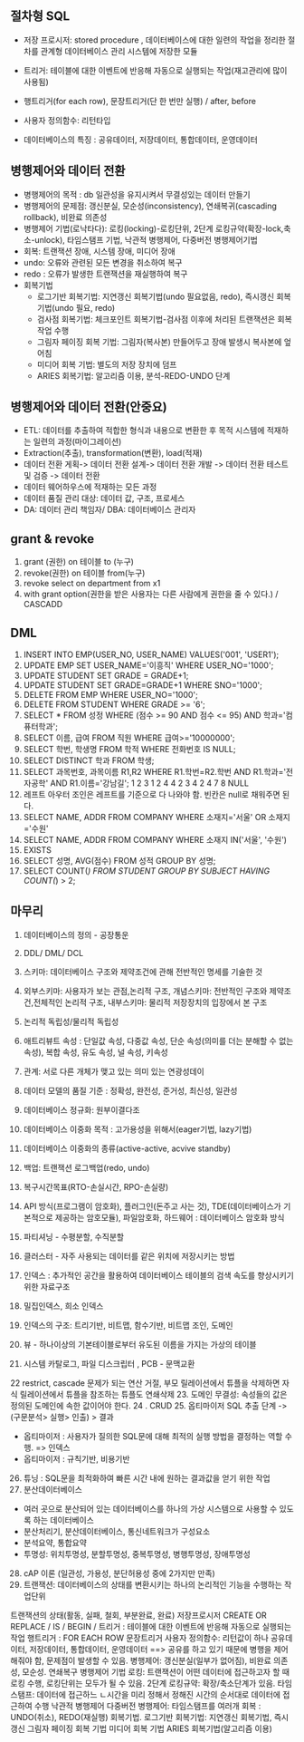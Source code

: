 ## 절차형 SQL
- 저장 프로시저: stored procedure , 데이터베이스에 대한 일련의 작업을 정리한 절차를 관계형 데이터베이스 관리 시스템에 저장한 모듈
- 트리거: 테이블에 대한 이벤트에 반응해 자동으로 실행되는 작업(재고관리에 많이 사용됨)
- 행트리거(for each row), 문장트리거(단 한 번만 실행) / after, before
- 사용자 정의함수: 리턴타입 

- 데이터베이스의 특징 : 공유데이터, 저장데이터, 통합데이터, 운영데이터


## 병행제어와 데이터 전환
- 병행제어의 목적 : db 일관성을 유지시켜서 무결성있는 데이터 만들기
- 병행제어의 문제점: 갱신분실, 모순성(inconsistency), 연쇄복귀(cascading rollback), 비완료 의존성
- 병행제어 기법(로낙타다): 로킹(locking)-로킹단위, 2단계 로킹규약(확장-lock,축소-unlock), 타임스탬프 기법, 낙관적 병행제어, 다중버전 병행제어기법
- 회복: 트랜잭션 장애, 시스템 장애, 미디어 장애
- undo: 오류와 관련된 모든 변경을 취소하여 복구
- redo : 오류가 발생한 트랜잭션을 재실행하여 복구
- 회복기법
  - 로그기반 회복기법: 지연갱신 회복기법(undo 필요없음, redo), 즉시갱신 회복기법(undo 필요, redo)
  - 검사점 회복기법: 체크포인트 회복기법-검사점 이후에 처리된 트랜잭션은 회복작업 수행
  - 그림자 페이징 회복 기법: 그림자(복사본) 만들어두고 장애 발생시 복사본에 엎어침
  - 미디어 회복 기법: 별도의 저장 장치에 덤프
  - ARIES 회복기법: 알고리즘 이용, 분석-REDO-UNDO 단계
  
  
## 병행제어와 데이터 전환(안중요)
- ETL: 데이터를 추출하여 적합한 형식과 내용으로 변환한 후 목적 시스템에 적재하는 일련의 과정(마이그레이션)
- Extraction(추출), transformation(변환), load(적재)
- 데이터 전환 게획-> 데이터 전환 설계-> 데이터 전환 개발 -> 데이터 전환 테스트 및 검증 -> 데이터 전환
- 데이터 웨어하우스에 적재하는 모든 과정
- 데이터 품질 관리 대상: 데이터 값, 구조, 프로세스
- DA: 데이터 관리 책임자/ DBA: 데이터베이스 관리자



## grant & revoke
1. grant (권한) on 테이블 to (누구)
2. revoke(권한) on 테이블 from(누구)
3. revoke select on department from x1
4. with grant option(권한을 받은 사용자는 다른 사람에게 권한을 줄 수 있다.) / CASCADD


## DML
1. INSERT INTO EMP(USER_NO, USER_NAME) VALUES('001', 'USER1');
2. UPDATE EMP SET USER_NAME='이흥직' WHERE USER_NO='1000';
3. UPDATE STUDENT SET GRADE = GRADE+1;
4. UPDATE STUDENT SET GRADE=GRADE+1 WHERE SNO='1000';
5.  DELETE FROM EMP WHERE USER_NO='1000';
6. DELETE FROM STUDENT WHERE GRADE >= '6';
7. SELECT * FROM 성정 WHERE (점수 >= 90 AND 점수 <= 95) AND 학과='컴퓨터학과';
8. SELECT 이름, 급여 FROM 직원 WHERE 급여>='10000000';
9. SELECT 학번, 학생명 FROM 학적 WHERE 전화번호 IS NULL;
10. SELECT DISTINCT 학과 FROM 학생;
11. SELECT 과목번호, 과목이름 R1,R2 WHERE R1.학번=R2.학번 AND R1.학과='전자공학' AND R1.이름='강남길';
 1 2 3
 1 2 4
 4 2 3
 4 2 4
 7 8 NULL
12. 레프트 아우터 조인은 레프트를 기준으로 다 나와야 함. 빈칸은 null로 채워주면 된다.
13. SELECT NAME, ADDR FROM COMPANY WHERE 소재지='서울' OR 소재지='수원'
14. SELECT NAME, ADDR FROM COMPANY WHERE 소재지 IN('서울', '수원')
15. EXISTS
16. SELECT 성명, AVG(점수) FROM 성적 GROUP BY 성명;
17. SELECT COUNT(*) FROM STUDENT GROUP BY SUBJECT HAVING COUNT(*) > 2;

## 마무리
1. 데이터베이스의 정의 - 공장통운
2. DDL/ DML/ DCL
3. 스키마: 데이터베이스 구조와 제약조건에 관해 전반적인 명세를 기술한 것
4. 외부스키마: 사용자가 보는 관점,논리적 구조, 개념스키마: 전반적인 구조와 제약조건,전체적인 논리적 구조, 내부스키마: 물리적 저장장치의 입장에서 본 구조
5. 논리적 독립성/물리적 독립성
6. 애트리뷰트 속성 : 단일값 속성, 다중값 속성, 단순 속성(의미를 더는 분해할 수 없는 속성), 복합 속성, 유도 속성, 널 속성, 키속성
7. 관계: 서로 다른 개체가 맺고 있는 의미 있는 연광성데이
8. 데이터 모델의 품질 기준 : 정확성, 완전성, 준거성, 최신성, 일관성
9. 데이터베이스 정규화: 원부이결다조
10. 데이터베이스 이중화 목적 : 고가용성을 위해서(eager기법, lazy기법)
11. 데이터베이스 이중화의 종류(active-active, acvive standby)
12. 백업: 트랜잭션 로그백업(redo, undo)
13. 복구시간목표(RTO-손실시간, RPO-손실량)
14. API 방식(프로그램이 암호화), 플러그인(돈주고 사는 것), TDE(데이터베이스가 기본적으로 제공하는 암호모듈), 파일암호화, 하드웨어 : 데이터베이스 암호화 방식

15. 파티셔닝 - 수평분할, 수직분할
16. 클러스터 - 자주 사용되는 데이터를 같은 위치에 저장시키는 방법
17. 인덱스 : 추가적인 공간을 활용하여 데이터베이스 테이블의 검색 속도를 향상시키기 위한 자료구조
18. 밀집인덱스, 희소 인덱스
19. 인덱스의 구조: 트리기반, 비트맵, 함수기반, 비트맵 조인, 도메인
20. 뷰 - 하나이상의 기본테이블로부터 유도된 이름을 가지는 가상의 테이블
21. 시스템 카탈로그, 파일 디스크립터 , PCB - 문맥교환

22 restrict, cascade
문제가 되는 연산 거절, 부모 릴레이션에서 튜플을 삭제하면 자식 릴레이션에서 튜플을 참조하는 튜플도 연쇄삭제
23. 도메인 무결성: 속성들의 값은 정의된 도메인에 속한 값이어야 한다.
24 . CRUD
25. 옵티마이저 SQL 추출 단계 -> (구문분석> 실행> 인출) > 결과
   - 옵티마이저 : 사용자가 질의한 SQL문에 대해 최적의 실행 방법을 결정하는 역할 수행. => 인덱스
   - 옵티마이저 : 규칙기반, 비용기반
26. 튜닝 : SQL문을 최적화하여 빠른 시간 내에 원하는 결과값을 얻기 위한 작업
27. 분산데이터베이스
  - 여러 곳으로 분산되어 있는 데이터베이스를 하나의 가상 시스템으로 사용할 수 있도록 하는 데이터베이스
  - 분산처리기, 분산데이터베이스, 통신네트워크가 구성요소
  - 분석요약, 통합요약
  - 투명성: 위치투명성, 분할투명성, 중복투명성, 병행투명성, 장애투명성


28. cAP 이론 (일관성, 가용성, 분단허용성 중에 2가지만 만족)
29. 트랜잭션: 데이터베이스의 상태를 변환시키는 하나의 논리적인 기능을 수행하는 작업단위

트랜잭션의 상태(활동, 실패, 철회, 부분완료, 완료)
저장프로시저 CREATE OR REPLACE  / IS / BEGIN /
트리거 : 테이블에 대한 이벤트에 반응해 자동으로 실행되는 작업
행트리거 : FOR EACH ROW
문장트리거
사용자 정의함수: 리턴값이 하나
공유데이터, 저장데이터, 통합데이터, 운영데이터 ==> 공유를 하고 있기 때문에 병행을 제어해줘야 함, 문제점이 발생할 수 있음.
병행제어: 갱신분실(일부가 없어짐), 비완료 의존성, 모순성. 연쇄복구
병행제어 기법
로킹: 트랜잭션이 어떤 데이터에 접근하고자 할 때 로킹 수행, 로킹단위는 모두가 될 수 있음.
2단계 로킹규약: 확장/축소단계가 있음. 
타임 스탬프: 데이터에 접근하느 ㄴ시간을 미리 정해서 정해진 시간의 순서대로 데이터에 접근하여 수행
낙관적 병행제어
다중버전 병행제어: 타임스탬프를 여러개
회복 : UNDO(취소), REDO(재실행)
회복기법.
로그기반 회복기법: 지연갱신 회복기법, 즉시갱신 
그림자 페이징 회복 기법
미디어 회복 기법
ARIES 회복기법(알고리즘 이용)

